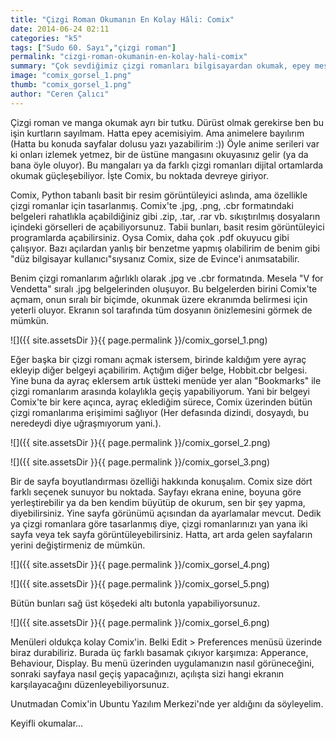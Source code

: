 ```yaml
---
title: "Çizgi Roman Okumanın En Kolay Hâli: Comix"
date: 2014-06-24 02:11
categories: "k5"
tags: ["Sudo 60. Sayı","çizgi roman"]
permalink: "cizgi-roman-okumanin-en-kolay-hali-comix"
summary: "Çok sevdiğimiz çizgi romanları bilgisayardan okumak, epey meşakkatli olabiliyor. Resim görüntüleyici programları ile açıp okumak, insanı çizgi romandan bile soğutur. Ama bunu kolaylaştıran güzel bir uygulamamız var: Comix."
image: "comix_gorsel_1.png"
thumb: "comix_gorsel_1.png"
author: "Ceren Çalıcı"
---
```


Çizgi roman ve manga okumak ayrı bir tutku. Dürüst olmak gerekirse ben bu işin kurtların sayılmam. Hatta epey acemisiyim. Ama animelere bayılırım (Hatta bu konuda sayfalar dolusu yazı yazabilirim :)) Öyle anime serileri var ki onları izlemek yetmez, bir de üstüne mangasını okuyasınız gelir (ya da bana öyle oluyor). Bu mangaları ya da farklı çizgi romanları dijital ortamlarda okumak güçleşebiliyor. İşte Comix, bu noktada devreye giriyor.

Comix, Python tabanlı basit bir resim görüntüleyici aslında, ama özellikle çizgi romanlar için tasarlanmış. Comix'te .jpg, .png, .cbr formatındaki belgeleri rahatlıkla açabildiğiniz gibi .zip, .tar, .rar vb. sıkıştırılmış dosyaların içindeki görselleri de açabiliyorsunuz. Tabii bunları, basit resim görüntüleyici programlarda açabilirsiniz. Oysa Comix, daha çok .pdf okuyucu gibi çalışıyor. Bazı açılardan yanlış bir benzetme yapmış olabilirim de benim gibi "düz bilgisayar kullanıcı"sıysanız Comix, size de Evince'i anımsatabilir.

Benim çizgi romanlarım ağırlıklı olarak .jpg ve .cbr formatında. Mesela "V for Vendetta" sıralı .jpg belgelerinden oluşuyor. Bu belgelerden birini Comix'te açmam, onun sıralı bir biçimde, okunmak üzere ekranımda belirmesi için yeterli oluyor. Ekranın sol tarafında tüm dosyanın önizlemesini görmek de mümkün.

![]({{ site.assetsDir }}{{ page.permalink }}/comix_gorsel_1.png)

Eğer başka bir çizgi romanı açmak istersem, birinde kaldığım yere ayraç ekleyip diğer belgeyi açabilirim. Açtığım diğer belge, Hobbit.cbr belgesi. Yine buna da ayraç eklersem artık üstteki menüde yer alan "Bookmarks" ile çizgi romanlarım arasında kolaylıkla geçiş yapabiliyorum. Yani bir belgeyi Comix'te bir kere açınca, ayraç eklediğim sürece, Comix üzerinden bütün çizgi romanlarıma erişimimi sağlıyor (Her defasında dizindi, dosyaydı, bu neredeydi diye uğraşmıyorum yani.).

![]({{ site.assetsDir }}{{ page.permalink }}/comix_gorsel_2.png)

![]({{ site.assetsDir }}{{ page.permalink }}/comix_gorsel_3.png)

Bir de sayfa boyutlandırması özelliği hakkında konuşalım. Comix size dört farklı seçenek sunuyor bu noktada. Sayfayı ekrana enine, boyuna göre yerleştirebilir ya da ben kendim büyütüp de okurum, sen bir şey yapma, diyebilirsiniz. Yine sayfa görünümü açısından da ayarlamalar mevcut. Dedik ya çizgi romanlara göre tasarlanmış diye, çizgi romanlarınızı yan yana iki sayfa veya tek sayfa görüntüleyebilirsiniz. Hatta, art arda gelen sayfaların yerini değiştirmeniz de mümkün.

![]({{ site.assetsDir }}{{ page.permalink }}/comix_gorsel_4.png)

![]({{ site.assetsDir }}{{ page.permalink }}/comix_gorsel_5.png)

Bütün bunları sağ üst köşedeki altı butonla yapabiliyorsunuz.

![]({{ site.assetsDir }}{{ page.permalink }}/comix_gorsel_6.png)

Menüleri oldukça kolay Comix'in. Belki Edit > Preferences menüsü üzerinde biraz durabiliriz. Burada üç farklı basamak çıkıyor karşımıza: Apperance, Behaviour, Display. Bu menü üzerinden uygulamanızın nasıl görüneceğini, sonraki sayfaya nasıl geçiş yapacağınızı, açılışta sizi hangi ekranın karşılayacağını düzenleyebiliyorsunuz.

Unutmadan Comix'in Ubuntu Yazılım Merkezi'nde yer aldığını da söyleyelim.

Keyifli okumalar...
